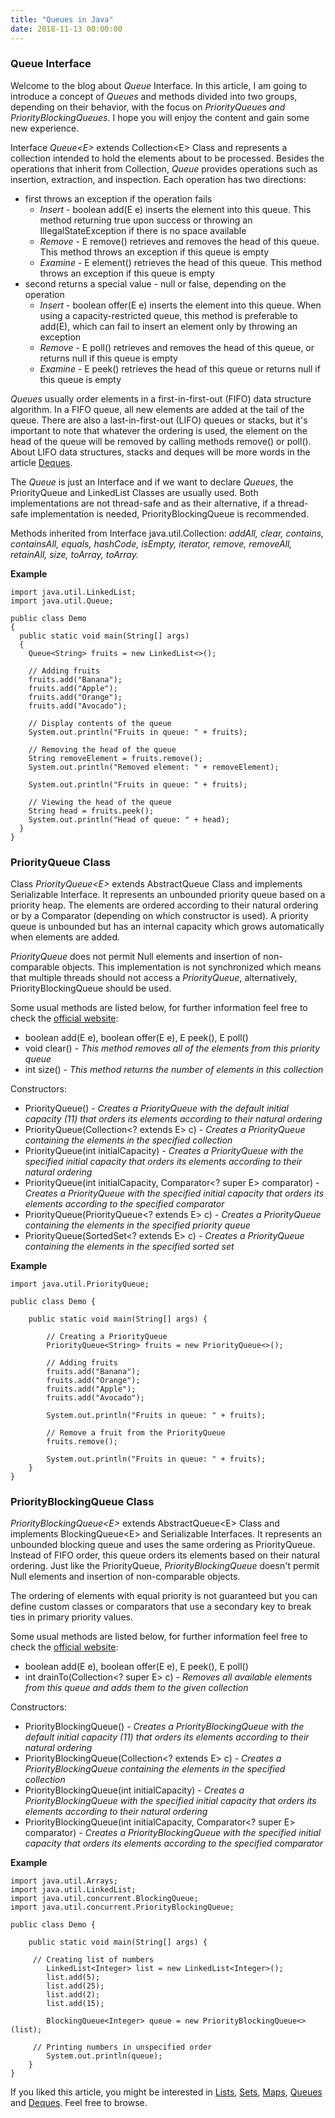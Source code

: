 ```yaml
---
title: "Queues in Java"
date: 2018-11-13 00:00:00
---
```


### <a href="#queuesInterface" name="queuesInterface"><i class="fa fa-link anchor" aria-hidden="true"></i></a> Queue Interface

Welcome to the blog about *Queue* Interface. In this article, I am going to introduce a concept of *Queues* and methods divided into two groups, depending on their behavior, with the focus on *PriorityQueues and PriorityBlockingQueues*. I hope you will enjoy the content and gain some new experience.

Interface *Queue<E&#xfeff;>* extends Collection<&#xfeff;E> Class and represents a collection intended to hold the elements about to be processed. Besides the operations that inherit from Collection, *Queue* provides operations such as insertion, extraction, and inspection. Each operation has two directions:
* first throws an exception if the operation fails
  * *Insert* - boolean add(E e) inserts the element into this queue. This method returning true upon success or throwing an IllegalStateException if there is no space available
  * *Remove* - E remove() retrieves and removes the head of this queue. This method throws an exception if this queue is empty
  * *Examine* - E element() retrieves the head of this queue. This method throws an exception if this queue is empty
* second returns a special value - null or false, depending on the operation
  * *Insert* - boolean offer(E e) inserts the element into this queue. When using a capacity-restricted queue, this method is preferable to add(E), which can fail to insert an element only by throwing an exception
  * *Remove* - E poll() retrieves and removes the head of this queue, or returns null if this queue is empty
  * *Examine* - E peek() retrieves the head of this queue or returns null if this queue is empty
  
*Queues* usually order elements in a first-in-first-out (FIFO) data structure algorithm. In a FIFO queue, all new elements are added at the tail of the queue. There are also a last-in-first-out (LIFO) queues or stacks, but it's important to note that whatever the ordering is used, the element on the head of the queue will be removed by calling methods remove() or poll(). About LIFO data structures, stacks and deques will be more words in the article <a href="https://programiranjepro.github.io/ivanursul/articles/java/deques">Deques</a>.

The *Queue* is just an Interface and if we want to declare *Queues*, the PriorityQueue and LinkedList Classes are usually used. Both implementations are not thread-safe and as their alternative, if a thread-safe implementation is needed, PriorityBlockingQueue is recommended.

Methods inherited from Interface java.util.Collection: *addAll, clear, contains, containsAll, equals, hashCode, isEmpty, iterator, remove, removeAll, retainAll, size, toArray, toArray.*

**Example**
```
import java.util.LinkedList; 
import java.util.Queue; 
  
public class Demo 
{ 
  public static void main(String[] args) 
  { 
    Queue<String> fruits = new LinkedList<>(); 
  
    // Adding fruits  
    fruits.add("Banana");
    fruits.add("Apple");
    fruits.add("Orange");
    fruits.add("Avocado");
  
    // Display contents of the queue
    System.out.println("Fruits in queue: " + fruits); 
  
    // Removing the head of the queue
    String removeElement = fruits.remove(); 
    System.out.println("Removed element: " + removeElement); 
  
    System.out.println("Fruits in queue: " + fruits); 
  
    // Viewing the head of the queue 
    String head = fruits.peek(); 
    System.out.println("Head of queue: " + head); 
  } 
} 
```

### <a href="#priorityQueueClass" name="priorityQueueClass"><i class="fa fa-link anchor" aria-hidden="true"></i></a> PriorityQueue Class

Class *PriorityQueue<E&#xfeff;>* extends AbstractQueue<E> Class and implements Serializable Interface. It represents an unbounded priority queue based on a priority heap. The elements are ordered according to their natural ordering or by a Comparator (depending on which constructor is used). A priority queue is unbounded but has an internal capacity which grows automatically when elements are added.
 
*PriorityQueue* does not permit Null elements and insertion of non-comparable objects. This implementation is not synchronized which means that multiple threads should not access a *PriorityQueue*, alternatively, PriorityBlockingQueue should be used.

Some usual methods are listed below, for further information feel free to check the <a href="https://docs.oracle.com/javase/9/docs/api/java/util/PriorityQueue.html">official website</a>:
* boolean add(E e), boolean offer(E e), E peek(), E poll()
* void clear() - *This method removes all of the elements from this priority queue*
* int size() - *This method returns the number of elements in this collection*

Constructors:
* PriorityQueue() - *Creates a PriorityQueue with the default initial capacity (11) that orders its elements according to their natural ordering*
* PriorityQueue(Collection<? extends E> c) - *Creates a PriorityQueue containing the elements in the specified collection*
* PriorityQueue(int initialCapacity) - *Creates a PriorityQueue with the specified initial capacity that orders its elements according to their natural ordering*
* PriorityQueue(int initialCapacity, Comparator<? super E> comparator) - *Creates a PriorityQueue with the specified initial capacity that orders its elements according to the specified comparator*
* PriorityQueue(PriorityQueue<? extends E> c) - *Creates a PriorityQueue containing the elements in the specified priority queue*
* PriorityQueue(SortedSet<? extends E> c) - *Creates a PriorityQueue containing the elements in the specified sorted set*

**Example**
```
import java.util.PriorityQueue;

public class Demo {

    public static void main(String[] args) {
    
        // Creating a PriorityQueue
        PriorityQueue<String> fruits = new PriorityQueue<>();

        // Adding fruits
        fruits.add("Banana");
        fruits.add("Orange");
        fruits.add("Apple");
        fruits.add("Avocado");
        
        System.out.println("Fruits in queue: " + fruits);

        // Remove a fruit from the PriorityQueue
        fruits.remove();
        
        System.out.println("Fruits in queue: " + fruits);        
    }
}
```


### <a href="#priorityBlockingQueueClass" name="priorityBlockingQueueClass"><i class="fa fa-link anchor" aria-hidden="true"></i></a> PriorityBlockingQueue Class

*PriorityBlockingQueue<E&#xfeff;>* extends AbstractQueue<E&#xfeff;> Class and implements BlockingQueue<E&#xfeff;> and Serializable Interfaces. It represents an unbounded blocking queue and uses the same ordering as PriorityQueue. Instead of FIFO order, this queue orders its elements based on their natural ordering. Just like the PriorityQueue, *PriorityBlockingQueue* doesn't permit Null elements and insertion of non-comparable objects.
 
The ordering of elements with equal priority is not guaranteed but you can define custom classes or comparators that use a secondary key to break ties in primary priority values.

Some usual methods are listed below, for further information feel free to check the <a href="https://docs.oracle.com/javase/7/docs/api/java/util/concurrent/PriorityBlockingQueue.html">official website</a>:
* boolean add(E e), boolean offer(E e), E peek(), E poll()
* int	drainTo(Collection<? super E> c) - *Removes all available elements from this queue and adds them to the given collection*

Constructors:
* PriorityBlockingQueue() - *Creates a PriorityBlockingQueue with the default initial capacity (11) that orders its elements according to their natural ordering*
* PriorityBlockingQueue(Collection<? extends E> c) - *Creates a PriorityBlockingQueue containing the elements in the specified collection*
* PriorityBlockingQueue(int initialCapacity) - *Creates a PriorityBlockingQueue with the specified initial capacity that orders its elements according to their natural ordering*
* PriorityBlockingQueue(int initialCapacity, Comparator<? super E> comparator) - *Creates a PriorityBlockingQueue with the specified initial capacity that orders its elements according to the specified comparator*

**Example**
```
import java.util.Arrays;
import java.util.LinkedList;
import java.util.concurrent.BlockingQueue;
import java.util.concurrent.PriorityBlockingQueue;

public class Demo {

    public static void main(String[] args) {
    
     // Creating list of numbers
    	LinkedList<Integer> list = new LinkedList<Integer>();
    	list.add(5);
    	list.add(25);
    	list.add(2);
    	list.add(15);    	
    	
    	BlockingQueue<Integer> queue = new PriorityBlockingQueue<>(list);
    	
     // Printing numbers in unspecified order
    	System.out.println(queue);
    }
}
```

If you liked this article, you might be interested in <a href="https://programiranjepro.github.io/ivanursul/articles/java/lists">Lists</a>, <a href="https://programiranjepro.github.io/ivanursul/articles/java/sets">Sets</a>, <a href="https://programiranjepro.github.io/ivanursul/articles/java/maps">Maps</a>, <a href="https://programiranjepro.github.io/ivanursul/articles/java/queues">Queues</a> and <a href="https://programiranjepro.github.io/ivanursul/articles/java/deques">Deques</a>. Feel free to browse.
